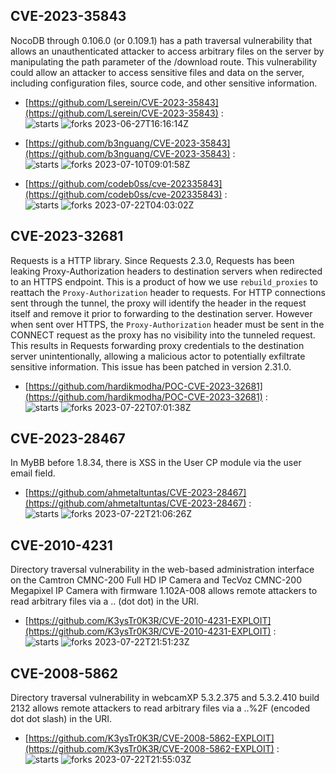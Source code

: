 ## CVE-2023-35843
 NocoDB through 0.106.0 (or 0.109.1) has a path traversal vulnerability that allows an unauthenticated attacker to access arbitrary files on the server by manipulating the path parameter of the /download route. This vulnerability could allow an attacker to access sensitive files and data on the server, including configuration files, source code, and other sensitive information.

- [https://github.com/Lserein/CVE-2023-35843](https://github.com/Lserein/CVE-2023-35843) :  
![starts](https://img.shields.io/github/stars/Lserein/CVE-2023-35843.svg) 
![forks](https://img.shields.io/github/forks/Lserein/CVE-2023-35843.svg) 
2023-06-27T16:16:14Z

- [https://github.com/b3nguang/CVE-2023-35843](https://github.com/b3nguang/CVE-2023-35843) :  
![starts](https://img.shields.io/github/stars/b3nguang/CVE-2023-35843.svg) 
![forks](https://img.shields.io/github/forks/b3nguang/CVE-2023-35843.svg) 
2023-07-10T09:01:58Z

- [https://github.com/codeb0ss/cve-202335843](https://github.com/codeb0ss/cve-202335843) :  
![starts](https://img.shields.io/github/stars/codeb0ss/cve-202335843.svg) 
![forks](https://img.shields.io/github/forks/codeb0ss/cve-202335843.svg) 
2023-07-22T04:03:02Z

## CVE-2023-32681
 Requests is a HTTP library. Since Requests 2.3.0, Requests has been leaking Proxy-Authorization headers to destination servers when redirected to an HTTPS endpoint. This is a product of how we use `rebuild_proxies` to reattach the `Proxy-Authorization` header to requests. For HTTP connections sent through the tunnel, the proxy will identify the header in the request itself and remove it prior to forwarding to the destination server. However when sent over HTTPS, the `Proxy-Authorization` header must be sent in the CONNECT request as the proxy has no visibility into the tunneled request. This results in Requests forwarding proxy credentials to the destination server unintentionally, allowing a malicious actor to potentially exfiltrate sensitive information. This issue has been patched in version 2.31.0.

- [https://github.com/hardikmodha/POC-CVE-2023-32681](https://github.com/hardikmodha/POC-CVE-2023-32681) :  
![starts](https://img.shields.io/github/stars/hardikmodha/POC-CVE-2023-32681.svg) 
![forks](https://img.shields.io/github/forks/hardikmodha/POC-CVE-2023-32681.svg) 
2023-07-22T07:01:38Z

## CVE-2023-28467
 In MyBB before 1.8.34, there is XSS in the User CP module via the user email field.

- [https://github.com/ahmetaltuntas/CVE-2023-28467](https://github.com/ahmetaltuntas/CVE-2023-28467) :  
![starts](https://img.shields.io/github/stars/ahmetaltuntas/CVE-2023-28467.svg) 
![forks](https://img.shields.io/github/forks/ahmetaltuntas/CVE-2023-28467.svg) 
2023-07-22T21:06:26Z

## CVE-2010-4231
 Directory traversal vulnerability in the web-based administration interface on the Camtron CMNC-200 Full HD IP Camera and TecVoz CMNC-200 Megapixel IP Camera with firmware 1.102A-008 allows remote attackers to read arbitrary files via a .. (dot dot) in the URI.

- [https://github.com/K3ysTr0K3R/CVE-2010-4231-EXPLOIT](https://github.com/K3ysTr0K3R/CVE-2010-4231-EXPLOIT) :  
![starts](https://img.shields.io/github/stars/K3ysTr0K3R/CVE-2010-4231-EXPLOIT.svg) 
![forks](https://img.shields.io/github/forks/K3ysTr0K3R/CVE-2010-4231-EXPLOIT.svg) 
2023-07-22T21:51:23Z

## CVE-2008-5862
 Directory traversal vulnerability in webcamXP 5.3.2.375 and 5.3.2.410 build 2132 allows remote attackers to read arbitrary files via a ..%2F (encoded dot dot slash) in the URI.

- [https://github.com/K3ysTr0K3R/CVE-2008-5862-EXPLOIT](https://github.com/K3ysTr0K3R/CVE-2008-5862-EXPLOIT) :  
![starts](https://img.shields.io/github/stars/K3ysTr0K3R/CVE-2008-5862-EXPLOIT.svg) 
![forks](https://img.shields.io/github/forks/K3ysTr0K3R/CVE-2008-5862-EXPLOIT.svg) 
2023-07-22T21:55:03Z


